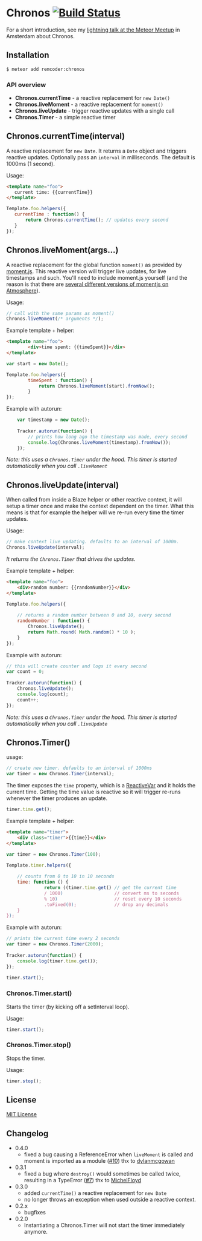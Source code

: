 # Chronos [![Build Status](https://travis-ci.org/remcoder/chronos.svg?branch=master)](https://travis-ci.org/remcoder/chronos)

For a short introduction, see my [lightning talk at the Meteor Meetup](http://vimeo.com/129601361) in Amsterdam about Chronos.

## Installation

```bash
$ meteor add remcoder:chronos
```

### API overview

 * __Chronos.currentTime__ - a reactive replacement for `new Date()`
 * __Chronos.liveMoment__ - a reactive replacement for `moment()` 
 * __Chronos.liveUpdate__ - trigger reactive updates with a single call 
 * __Chronos.Timer__ - a simple reactive timer

## Chronos.currentTime(interval)
A reactive replacement for `new Date`. It returns a `Date` object and triggers reactive updates.
Optionally pass an `interval` in milliseconds. The default is 1000ms (1 second).

Usage:

```html
<template name="foo">
   current time: {{currentTime}}
</template>
```

```javascript
Template.foo.helpers({
   currentTime : function() {
       return Chronos.currentTime(); // updates every second
   }
});
```
	
## Chronos.liveMoment(args...)
A reactive replacement for the global function `moment()` as provided by [moment.js](http://momentjs.com/). This reactive version will trigger live updates, for live timestamps and such.
 You'll need to include moment.js yourself (and the reason is that there are [several different versions of momentjs on Atmosphere](https://atmospherejs.com/?q=moment)).

Usage:

```javascript
// call with the same params as moment()
Chronos.liveMoment(/* arguments */); 
```
 
Example template + helper:

```html
<template name="foo">
		<div>time spent: {{timeSpent}}</div>
</template>
```

```javascript
var start = new Date();

Template.foo.helpers({
		timeSpent : function() {
    		return Chronos.liveMoment(start).fromNow();
		}
});
```

Example with autorun:

```javascript
	var timestamp = new Date();
	
	Tracker.autorun(function() {
		// prints how long ago the timestamp was made, every second
		console.log(Chronos.liveMoment(timestamp).fromNow());
	});
```
	
_Note: this uses a `Chronos.Timer` under the hood. This timer is started automatically when you call `.liveMoment`_

## Chronos.liveUpdate(interval)
When called from inside a Blaze helper or other reactive context, it will setup a timer once and make the context dependent on the timer. What this means is that for example the helper will we re-run every time the timer updates.

Usage:

```javascript
// make context live updating. defaults to an interval of 1000m.
Chronos.liveUpdate(interval);
```

_It returns the `Chronos.Timer` that drives the updates._
	
Example template + helper:

```html	
<template name="foo">
	<div>random number: {{randomNumber}}</div>
</template>
```	

```javascript
Template.foo.helpers({
	
	// returns a random number between 0 and 10, every second
	randomNumber : function() {
		Chronos.liveUpdate();
		return Math.round( Math.random() * 10 );
	}
});
```

Example with autorun:

```javascript
// this will create counter and logs it every second
var count = 0;
	
Tracker.autorun(function() {
	Chronos.liveUpdate();
	console.log(count);
	count++;
});
```
	
_Note: this uses a `Chronos.Timer` under the hood. This timer is started automatically when you call `.liveUpdate`_


 
## Chronos.Timer()
usage:

```javascript
// create new timer. defaults to an interval of 1000ms
var timer = new Chronos.Timer(interval);
```
	
The timer exposes the `time` property, which is a [ReactiveVar](http://docs.meteor.com/#/full/reactivevar) and it holds the current time.
Getting the time value is reactive so it will trigger re-runs whenever the timer produces an update.

```javascript
timer.time.get();
```

Example template + helper:

```html	
<template name="timer">
	<div class="timer">{{time}}</div>
</template>
```

```javascript	
var timer = new Chronos.Timer(100);

Template.timer.helpers({
	
	// counts from 0 to 10 in 10 seconds
	time: function () {
	          return ((timer.time.get() // get the current time
	          / 1000)                   // convert ms to seconds
	          % 10)						// reset every 10 seconds
	          .toFixed(0);				// drop any decimals
	}	
});
```

Example with autorun: 	

```javascript
// prints the current time every 2 seconds
var timer = new Chronos.Timer(2000);
	
Tracker.autorun(function() {
	console.log(timer.time.get());
});
	
timer.start();
```

### Chronos.Timer.start()
Starts the timer (by kicking off a setInterval loop). 

Usage:

```javascript
timer.start();
```	

### Chronos.Timer.stop()
Stops the timer.

Usage:

```javascript
timer.stop();
```	

## License

[MIT License](LICENSE.txt)

## Changelog

 - 0.4.0
    - fixed a bug causing a ReferenceError when `liveMoment` is called and moment is imported as a module
  ([#10](https://github.com/remcoder/chronos/issues/10))
  thx to [dylanmcgowan](https://github.com/dylanmcgowan)
 - 0.3.1
 	 - fixed a bug where `destroy()` would sometimes be called twice, resulting in a TypeError ([#7](https://github.com/remcoder/chronos/issues/7))
 	 thx to [MichelFloyd](https://github.com/MichelFloyd)
 - 0.3.0
	 - added `currentTime()` a reactive replacement for `new Date`
   	 - no longer throws an exception when used outside a reactive context.
 - 0.2.x
 	- bugfixes
 - 0.2.0
 	- Instantiating a Chronos.Timer will not start the timer immediately anymore.
